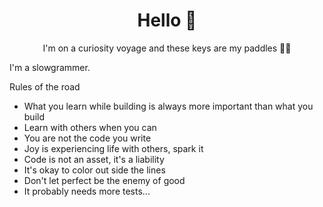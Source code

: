 

<h1 align="center">
  Hello 🍦
</h1>

<p align="center">
  I'm on a curiosity voyage and these keys are my paddles 👨‍💻
</p>

I'm a slowgrammer.

Rules of the road

* What you learn while building is always more important than what you build
* Learn with others when you can
* You are not the code you write
* Joy is experiencing life with others, spark it
* Code is not an asset, it's a liability
* It's okay to color out side the lines
* Don't let perfect be the enemy of good
* It probably needs more tests...

